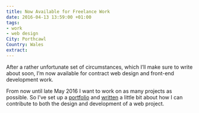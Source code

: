 ```yaml
---
title: Now Available for Freelance Work
date: 2016-04-13 13:59:00 +01:00
tags:
- work
- web design
City: Porthcawl
Country: Wales
extract: 
---
```


After a rather unfortunate set of circumstances, which I’ll make sure to write about soon, I’m now available for contract web design and front-end development work. 

From now until late May 2016 I want to work on as many projects as possible. So I’ve set up a [portfolio](http://robinrendle.com/work) and [written](http://robinrendle.com/work/about) a little bit about how I can contribute to both the design and development of a web project.